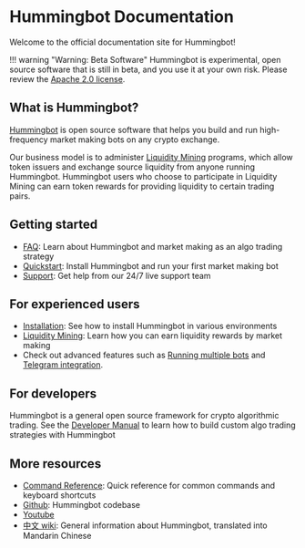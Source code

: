 # Hummingbot Documentation
Welcome to the official documentation site for Hummingbot!

!!! warning "Warning: Beta Software"
    Hummingbot is experimental, open source software that is still in beta, and you use it at your own risk. Please review the [Apache 2.0 license](https://github.com/CoinAlpha/hummingbot/blob/master/LICENSE).


## What is Hummingbot?
[Hummingbot](https://hummingbot.io) is open source software that helps you build and run high-frequency market making bots on any crypto exchange.

Our business model is to administer [Liquidity Mining](/liquidity-mining) programs, which allow token issuers and exchange source liquidity from anyone running Hummingbot. Hummingbot users who choose to participate in Liquidity Mining can earn token rewards for providing liquidity to certain trading pairs.

## Getting started
* [FAQ](/faq): Learn about Hummingbot and market making as an algo trading strategy
* [Quickstart](/quickstart): Install Hummingbot and run your first market making bot
* [Support](/support/troubleshooting): Get help from our 24/7 live support team

## For experienced users
* [Installation](/installation): See how to install Hummingbot in various environments
* [Liquidity Mining](/liquidity-mining): Learn how you can earn liquidity rewards by market making
* Check out advanced features such as [Running multiple bots](/advanced/running-multiple-bots/) and [Telegram integration](/advanced/telegram/).

## For developers

Hummingbot is a general open source framework for crypto algorithmic trading. See the [Developer Manual](/developers) to learn how to build custom algo trading strategies with Hummingbot

## More resources
* [Command Reference](/operation/commands): Quick reference for common commands and keyboard shortcuts
* [Github](https://github.com/coinalpha/hummingbot): Hummingbot codebase
* [Youtube](https://www.youtube.com/channel/UCxzzdEnDRbylLMWmaMjywOA)
* [中文 wiki](https://github.com/coinalpha/hummingbot_chinese): General information about Hummingbot, translated into Mandarin Chinese
